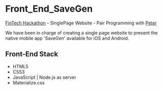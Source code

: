 # Front_End_SaveGen
[FinTech Hackathon](https://www.eventbrite.co.uk/e/the-edinburgh-finance-themed-tech-hackathon-april-2016-tickets-21234279301) - SinglePage Website - Pair Programming with [Peter](https://github.com/singhprd)  
  
We have been in charge of creating a single page website to present the native mobile app 'SaveGen' available for iOS and Android.  
  
## Front-End Stack  
* HTML5
* CSS3
* JavaScript | Node.js as server
* Materialize.css
